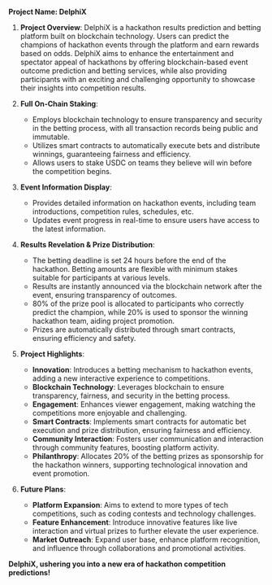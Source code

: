 **Project Name: DelphiX**

1. **Project Overview**: DelphiX is a hackathon results prediction and betting platform built on blockchain technology. Users can predict the champions of hackathon events through the platform and earn rewards based on odds. DelphiX aims to enhance the entertainment and spectator appeal of hackathons by offering blockchain-based event outcome prediction and betting services, while also providing participants with an exciting and challenging opportunity to showcase their insights into competition results.

2. **Full On-Chain Staking**:
   - Employs blockchain technology to ensure transparency and security in the betting process, with all transaction records being public and immutable.
   - Utilizes smart contracts to automatically execute bets and distribute winnings, guaranteeing fairness and efficiency.
   - Allows users to stake USDC on teams they believe will win before the competition begins.

3. **Event Information Display**:
   - Provides detailed information on hackathon events, including team introductions, competition rules, schedules, etc.
   - Updates event progress in real-time to ensure users have access to the latest information.

4. **Results Revelation & Prize Distribution**:
   - The betting deadline is set 24 hours before the end of the hackathon. Betting amounts are flexible with minimum stakes suitable for participants at various levels.
   - Results are instantly announced via the blockchain network after the event, ensuring transparency of outcomes.
   - 80% of the prize pool is allocated to participants who correctly predict the champion, while 20% is used to sponsor the winning hackathon team, aiding project promotion.
   - Prizes are automatically distributed through smart contracts, ensuring efficiency and safety.

5. **Project Highlights**:
   - **Innovation**: Introduces a betting mechanism to hackathon events, adding a new interactive experience to competitions.
   - **Blockchain Technology**: Leverages blockchain to ensure transparency, fairness, and security in the betting process.
   - **Engagement**: Enhances viewer engagement, making watching the competitions more enjoyable and challenging.
   - **Smart Contracts**: Implements smart contracts for automatic bet execution and prize distribution, ensuring fairness and efficiency.
   - **Community Interaction**: Fosters user communication and interaction through community features, boosting platform activity.
   - **Philanthropy**: Allocates 20% of the betting prizes as sponsorship for the hackathon winners, supporting technological innovation and event promotion.

6. **Future Plans**:
   - **Platform Expansion**: Aims to extend to more types of tech competitions, such as coding contests and technology challenges.
   - **Feature Enhancement**: Introduce innovative features like live interaction and virtual prizes to further elevate the user experience.
   - **Market Outreach**: Expand user base, enhance platform recognition, and influence through collaborations and promotional activities.

**DelphiX, ushering you into a new era of hackathon competition predictions!**